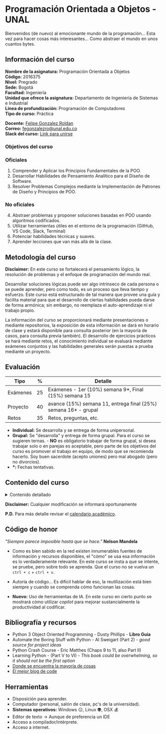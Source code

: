 # Programación Orientada a Objetos - UNAL

Bienvenidos (de nuevo) al emocionante mundo de la programación... Esta vez para hacer cosas más interesantes... Como abstraer el mundo en unos cuantos bytes.

## Información del curso
**Nombre de la asignatura:** Programación Orientada a Objetos<br>
**Código:** 2016375<br>
**Nivel:** Pregrado<br>
**Sede:** Bogotá<br>
**Facultad:** Ingeniería<br>
**Unidad que ofrece la asignatura:** Departamento de Ingeniería de Sistemas e Industrial<br>
**Línea de profundización:** Programación de Computadores<br>
**Tipo de curso:** Práctica<br>

**Docente:** [Felipe Gonzalez Roldan](https://felipeg17.github.io/index.html)<br>
**Correo:** <mailto>fegonzalezro@unal.edu.co</mailto><br>
**Slack del curso:** [Link para unirse](https://join.slack.com/t/unal-i5v6006/shared_invite/zt-2calttoz4-rUyggPDmi7PdXod~GjnR8w)<br>

### Objetivos del curso
<h3>Oficiales</h3>
<ol>
  <li>Comprender y Aplicar los Principios Fundamentales de la POO.</li>
  <li>Desarrollar Habilidades de Pensamiento Analítico para el Diseño de Software.</li>
  <li>Resolver Problemas Complejos mediante la Implementación de Patrones de Diseño y Principios de POO.</li>
</ol>

<h3>No oficiales</h3>
<ol start="4">
  <li>Abstraer problemas y proponer soluciones basadas en POO usando algoritmos codificados.</li>
  <li>Utilizar herramientas útiles en el entorno de la programación (GitHub, VS Code, Slack, Terminal)</li>
  <li>Potenciar habilidades técnicas y suaves.</li>
  <li>Aprender lecciones que van más allá de la clase.</li>
</ol>


## Metodología del curso
**Disclaimer:** En este curso se fortalecerá el pensamiento lógico, la resolución de problemas y el enfoque de programación del mundo real.

Desarrollar soluciones lógicas puede ser algo intrínseco de cada persona o se puede aprender, pero como todo, es un proceso que lleva tiempo y esfuerzo. Este curso está estructurado de tal manera que provee una guía y facilita material para que el desarrollo de ciertas habilidades pueda darse de forma armónica; sin embargo, no reemplaza el auto-aprendizaje ni el trabajo propio. 

La información del curso se proporcionará mediante presentaciones o mediante repositorios, la exposición de esta información se dará en horario de clase y estará disponible para consulta posterior (en la mayoría de casos, para consulta previa también). El desarrollo de ejercicios prácticos se hará mediante retos, el conocimiento individual se evaluará mediante exámenes conjuntos y las habilidades generales serán puestas a prueba mediante un proyecto.

## Evaluación
| Tipo   | %  | Detalle  |
| ------------ | ------------ | ------------ |
| Exámenes  | 25 | Exámenes - 1er (10%) semana 9\*, Final (15%) semana 15 |
| Proyecto  | 40  |  avance (15%) semana 11, entrega final (25%) semana 16\* - grupal |
| Retos | 35  | Retos, preguntas, etc.  |

- **Individual:**  Se desarrolla y se entrega de forma unipersonal.
- **Grupal:** Se "desarrolla" y entrega de forma grupal. Para el curso se sugieren ternas. - **NO** es obligatorio trabajar de forma grupal, si desea trabajar solo o en parejas es aceptable, pero parte de los objetivos del curso es promover el trabajo en equipo, de modo que se recomienda hacerlo. Soy buen sacerdote (acepto uniones) pero mal abogado (pero no divorcios).
 - **\*:** Fechas tentativas.

 ## Contenido del curso
<details><summary>Contenido detallado</summary>
<p>
  <table border="1">
    <thead>
      <tr>
        <th>Semana</th>
        <th>No</th>
        <th>Fecha</th>
        <th>Tema</th>
        <th>Enlace de interés</th>
      </tr>
    </thead>
    <tbody>
      <tr>
        <td>Semana</td>
        <td>1</td>
        <td>05/02/2024</td>
        <td>Intro al curso</td>
        <td><a href="#programación-orientada-a-objetos---unal">Clase 1</a></td>
      </tr>
      <tr>
        <td>Semana</td>
        <td>1</td>
        <td>07/02/2024</td>
        <td>Herramientas</td>
        <td><a href="https://github.com/fegonzalez7/poo_unal_clase2">Clase 2</a></td>
      </tr>
      <tr>
        <td>Semana</td>
        <td>2</td>
        <td>12/02/2024</td>
        <td>Conceptos de programación estructurada 1</td>
        <td><a href="https://github.com/fegonzalez7/poo_unal_clase3">Clase 3</a></td>
      </tr>
      <tr>
        <td>Semana</td>
        <td>2</td>
        <td>14/02/2024</td>
        <td>Conceptos de programación estructurada 2</td>
        <td><a href="https://github.com/fegonzalez7/poo_unal_clase4">Clase 4</a></td>
      </tr>
      <tr>
        <td>Semana</td>
        <td>3</td>
        <td>19/02/2024</td>
        <td>Objetos y clases</td>
        <td><a href="https://github.com/fegonzalez7/poo_unal_clase5">Clase 5</a></td>
      </tr>
      <tr>
        <td>Semana</td>
        <td>3</td>
        <td>21/02/2024</td>
        <td>Objetos y clases (en Python)</td>
        <td><a href="https://github.com/fegonzalez7/poo_unal_clase6">Clase 6</a></td>
      </tr>
      <tr>
        <td>Semana</td>
        <td>4</td>
        <td>26/02/2024</td>
        <td>Abstracción y Herencia</td>
        <td><a href="https://github.com/fegonzalez7/poo_unal_clase7">Clase 7</a></td>
      </tr>
      <tr>
        <td>Semana</td>
        <td>4</td>
        <td>28/02/2024</td>
        <td>Herencia vs Composición</td>
        <td><a href="https://github.com/fegonzalez7/poo_unal_clase8">Clase 8</a></td>
      </tr>
      <tr>
        <td>Semana</td>
        <td>5</td>
        <td>04/03/2024</td>
        <td>Encapsulamiento</td>
        <td><a href="https://github.com/fegonzalez7/poo_unal_clase9">Clase 9</a></td>
      </tr>
      <tr>
        <td>Semana</td>
        <td>5</td>
        <td>06/03/2024</td>
        <td>Poliformismo</td>
        <td><a href="https://github.com/fegonzalez7/poo_unal_clase10">Clase 10</a></td>
      </tr>
      <tr>
        <td>Semana</td>
        <td>6</td>
        <td>11/03/2024</td>
        <td>Sesión de práctica</td>
        <td><a href=""></a></td>
      </tr>
      <tr>
        <td>Semana</td>
        <td>6</td>
        <td>13/03/2024</td>
        <td>Sesión de práctica</td>
        <td><a href=""></a></td>
      </tr>
      <tr>
        <td>Semana</td>
        <td>7</td>
        <td>18/03/2024</td>
        <td>Módulos y paquetes</td>
        <td><a href="https://github.com/fegonzalez7/poo_unal_clase11">Clase 11</a></td>
      </tr>
      <tr>
        <td>Semana</td>
        <td>7</td>
        <td>20/03/2024</td>
        <td>Intro proyecto</td>
        <td><a href=""></a></td>
      </tr>
      <tr>
        <td>Semana</td>
        <td>8</td>
        <td>25/03/2024</td>
        <td>Semana Santa</td>
        <td></td>
      </tr>
      <tr>
        <td>Semana</td>
        <td>8</td>
        <td>25/03/2024</td>
        <td>Semana Santa</td>
        <td></td>
      </tr>
      <tr>
        <td>Semana</td>
        <td>9</td>
        <td>01/04/2024</td>
        <td>Examen 1</td>
        <td></td>
      </tr>
      <tr>
        <td>Semana</td>
        <td>9</td>
        <td>03/04/2024</td>
        <td>Manejo de excepciones</td>
        <td><a href="https://github.com/fegonzalez7/poo_unal_clase12">Clase 12</a></td>
      </tr>
      <tr>
        <td>Semana</td>
        <td>10</td>
        <td>08/04/2024</td>
        <td>Estructuras de datos</td>
        <td><a href=""></a></td>
      </tr>
      <tr>
        <td>Semana</td>
        <td>10</td>
        <td>10/04/2024</td>
        <td>Filas (Queues)</td>
        <td></td>
      </tr>
      <tr>
        <td>Semana</td>
        <td>11</td>
        <td>15/04/2024</td>
        <td>Iteradores</td>
        <td><a href=""></a></td>
      </tr>
      <tr>
        <td>Semana</td>
        <td>11</td>
        <td>17/04/2024</td>
        <td>Generadores</td>
        <td><a href=""></a></td>
      </tr>
      <tr>
        <td>Semana</td>
        <td>12</td>
        <td>22/04/2024</td>
        <td>Avance de proyecto</td>
        <td><a href=""></a></td>
      </tr>
      <tr>
        <td>Semana</td>
        <td>12</td>
        <td>24/04/2024</td>
        <td>Avance de proyecto</td>
        <td><a href=""></a></td>
      </tr>
      <tr>
        <td>Semana</td>
        <td>13</td>
        <td>29/04/2024</td>
        <td>Decoradores</td>
        <td><a href=""></a></td>
      </tr>
      <tr>
        <td>Semana</td>
        <td>13</td>
        <td>01/05/2024</td>
        <td>Festivo</td>
        <td></td>
      </tr>
      <tr>
        <td>Semana</td>
        <td>14</td>
        <td>06/05/2025</td>
        <td>Strings y expresiones regulares</td>
        <td></td>
      </tr>
      <tr>
        <td>Semana</td>
        <td>14</td>
        <td>08/05/2025</td>
        <td>Testing</td>
        <td></td>
      </tr>
      <tr>
        <td>Semana</td>
        <td>15</td>
        <td>13/05/2024</td>
        <td>Festivo</td>
        <td></td>
      </tr>
      <tr>
        <td>Semana</td>
        <td>15</td>
        <td>15/05/2024</td>
        <td>Concurrencia y asincronismo</td>
        <td><a href=""></a></td>
      </tr>
      <tr>
        <td>Semana</td>
        <td>16</td>
        <td>20/05/2024</td>
        <td>Examen Final</td>
        <td></td>
      </tr>
      <tr>
        <td>Semana</td>
        <td>17</td>
        <td>27/05/2025</td>
        <td>Entrega final proyecto</td>
        <td></td>
      </tr>
      <tr>
        <td>Semana</td>
        <td>17</td>
        <td>29/05/2025</td>
        <td>Entrega final proyecto</td>
        <td></td>
      </tr>
    </tbody>
  </table>
</p>
</details>

**Disclaimer:** Cualquier modificación se informará oportunamente

**P.D.** Para más detalle revisar el [calendario académico](https://bogota.unal.edu.co/la-sede/calendario-academico).

## Código de honor
*"Siempre parece imposible hasta que se hace."* **Nelson Mandela**

 - Como es bien sabido en la red existen innumerables fuentes de información y recursos disponibles, el "cómo" se usa esa información es lo verdaderamente relevante. En este curso se insta a que se intente, se pruebe, pero sobre todo se aprenda. Que el curso no se vuelva un `ctrl + c` + `ctrl + v`.

 - Autoría de código... Es difícil hablar de eso, la reutilización está bien siempre y cuando se comprenda cómo funcionan las cosas.

 - **Nuevo:** Uso de herramientas de IA. En este curso en cierto punto se mostrará cómo utilizar *copilot* para mejorar sustancialmente la productividad al codificar.

 ## Bibliografía y recursos
 - Python 3 Object Oriented Programming - Dusty Phillips - **Libro Guía**
 - Automate the Boring Stuff with Python - Al Sweigart (Part 2) - *good source for project ideas*
 - Python Crash Course - Eric Matthes (Chaps 9 to 11, also Part II)
 - Learning Python - (Part V to VI) - *This book could be overwhelming, so it should not be the first option*
 - <a href="https://stackoverflow.com/">Donde se encuentra la mayoría de cosas</a>
 - <a href="https://medium.com/">El mejor blog de code</a>

 ## Herramientas
 - Disposición para aprender.
 - Computador (personal, salón de clase, pc's de la universidad).
 - **Sistemas operativos:** Windows :expressionless:, Linux :alien:, OSX :moneybag:
 - Editor de texto -> Aunque de preferencia un IDE
 - Acceso a compilador/intérprete.
 - Acceso a internet.
